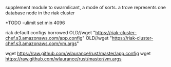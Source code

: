 supplement module to swarmlicant, a mode of sorts.
	a trove represents one database node in the riak cluster

*TODO 
-ulimit set min 4096
	
riak default configs borrowed
OLD//wget "https://riak-cluster-chef.s3.amazonaws.com/app.config"
OLD//wget "https://riak-cluster-chef.s3.amazonaws.com/vm.args"

wget https://raw.github.com/wlaurance/rust/master/app.config
wget https://raw.github.com/wlaurance/rust/master/vm.args
